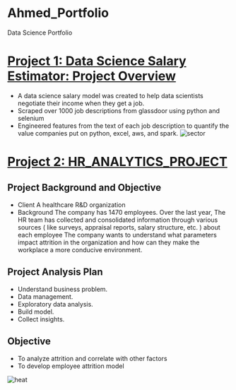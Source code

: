 # Ahmed_Portfolio
Data Science Portfolio
# [Project 1: Data Science Salary Estimator: Project Overview](https://github.com/Ahmd-karrar/ds_salary/tree/master)
- A data science salary  model was created to help data scientists negotiate their income when they get a job.
- Scraped over 1000 job descriptions from glassdoor using python and selenium
- Engineered features from the text of each job description to quantify the value companies put on python, excel, aws, and spark.
![sector](https://github.com/Ahmd-karrar/ds_salary/assets/155227956/6aefca44-3cf8-4702-95c8-eb99ba9b49b3)

# [Project 2: HR_ANALYTICS_PROJECT](https://github.com/Ahmd-karrar/HR_ANALYTICS_PROJECT/tree/main)
## Project Background and Objective
- Client 
A healthcare R&D organization 
- Background
The company has 1470 employees. Over the last year, The HR team has collected and consolidated information through various sources ( like surveys, appraisal reports, salary structure,  etc. ) about each employee 
The company wants to understand what parameters impact attrition in the organization and how can they make the workplace a more conducive environment.

## Project Analysis Plan
- Understand business problem.
- Data management.
- Exploratory data analysis.
- Build model.
- Collect insights.
## Objective
- To analyze attrition and correlate with other factors
- To develop employee attrition model
  
![heat](https://github.com/Ahmd-karrar/HR_ANALYTICS_PROJECT/assets/155227956/7c256f2f-0a4c-498e-8589-fd8b7b9ffbe4)
